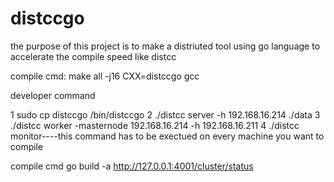 # distccgo
the purpose of this project is to make a distriuted tool using go language to accelerate the compile speed like distcc

compile cmd:
make all -j16 CXX=distccgo gcc

developer command

1  sudo cp distccgo /bin/distccgo
2  ./distcc server  -h 192.168.16.214 ./data
3  ./distcc worker -masternode 192.168.16.214 -h 192.168.16.211
4  ./distcc monitor----this command has to be exectued on every machine you want to compile
 
compile cmd 
go build -a
http://127.0.0.1:4001/cluster/status
